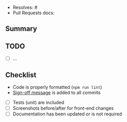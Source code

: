 * Resolves: # <!-- related GitHub issue -->
* Pull Requests docs: <!-- https://github.com/Yskra/docs/pulls/ if applicable -->

## Summary


## TODO

- [ ] ...

## Checklist

- Code is properly formatted (`npm run lint`)
- [Sign-off message](https://github.com/src-d/guide/blob/master/developer-community/fix-DCO.md) is added to all commits
- [ ] Tests (unit) are included
- [ ] Screenshots before/after for front-end changes
- [ ] Documentation has been updated or is not required
